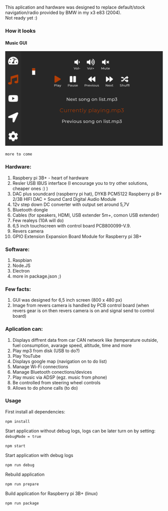 This aplication and hardware was designed to replace default/stock navigation/radio provided by BMW in my x3 e83 (2004).<br>
Not ready yet :)

### How it looks
#### Music GUI
![stearing_fox music GUI](/for_readme/img/stearing_fox_music_GUI.png)

`more to come`

<h3>Hardware:</h3>
<ol>
<li>Raspbery pi 3B+ - heart of hardware</li>
<li>Resler USB IBUS interface (I encourage you to try other solutions, cheaper ones :) )</li>
<li>DAC plus soundcard (raspberry pi hat), DYKB PCM5122 Raspberry pi B+ 2/3B HIFI DAC + Sound Card Digital Audio Module</li>
<li>12v step down DC converter with output set around 5,7V</li>
<li>Bluetooth dongle</li>
<li>Cables (for speakers, HDMI, USB extender 5m+, comon USB extender)</li>
<li>Few realeys (10A will do)</li>
<li>6,5 inch touchscreen with control board PCB800099-V.9.</li>
<li>Revers camera</li>
<li>GPIO Extension Expansion Board Module for Raspberry pi 3B+</li>
</ol>

<h3>Software:</h3>
<ol>
<li>Raspbian</li>
<li>Node.JS</li>
<li>Electron</li>
<li>more in package.json ;)</li>
</ol>

<h3>Few facts:</h3>
<ol>
<li>GUI was designed for 6,5 inch screen (800 x 480 px)</li>
<li>Image from revers camera is handled by PCB control board (when revers gear is on then revers camera is on and signal send to control board)</li>
</ol> 

<h3>Aplication can:</h3>
<ol>
  <li>Displays diffrent data from car CAN network like (temperature outside, fuel consumption, avarage speed, altitude, time and more</li>
  <li>Play mp3 from disk (USB to do?)</li>
  <li>Play YouTube</li>
  <li>Displays google map (navigation on to do list)</li>
  <li>Manage Wi-Fi connections</li>
  <li>Manage Bluetooth conections/devices</li>
  <li>Play music via ADSP (egz. music from phone)</li>
  <li>Be controlled from steering wheel controls</li>
  <li>Allows to do phone calls (to do)</li>
</ol>
  
### Usage
First install all dependencies:
```
npm install
```

Start application without debug logs, logs can be later turn on by setting: `debugMode = true`
```
npm start
```

Start application with debug logs
```
npm run debug
```

Rebuild application
```
npm run prepare
```

Build application for Raspberry pi 3B+ (linux)
```
npm run package
```

